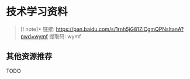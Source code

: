 # 技术学习资料

> [! note]+
> 链接: https://pan.baidu.com/s/1rnh5jG81ZiCgmQPNsItanA?pwd=wymf 提取码: wymf 

## 其他资源推荐

TODO